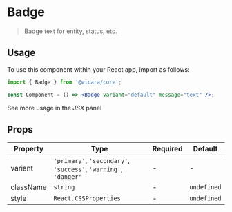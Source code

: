 # Badge

> Badge text for entity, status, etc.

## Usage

To use this component within your React app, import as follows:

```jsx
import { Badge } from '@wicara/core';

const Component = () => <Badge variant="default" message="text" />;
```

See more usage in the _JSX_ panel

## Props

| Property  | Type                                                             | Required | Default     |
| --------- | ---------------------------------------------------------------- | -------- | ----------- |
| variant   | `'primary'`, `'secondary'`, `'success'`, `'warning'`, `'danger'` | -        | -           |
| className | `string`                                                         | -        | `undefined` |
| style     | `React.CSSProperties`                                            | -        | `undefined` |
